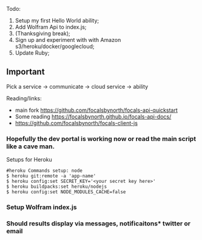 Todo:

1. Setup my first Hello World ability;  
2. Add Wolfram Api to index.js; 
3. (Thanksgiving break);
4. Sign up and experiment with with Amazon s3/heroku/docker/googlecloud;
5. Update Ruby;

## Important
Pick a service -> communicate -> cloud service -> ability




Reading/links: 

  - main fork https://github.com/focalsbynorth/focals-api-quickstart 
  - Some reading  https://focalsbynorth.github.io/focals-api-docs/ 
  - https://github.com/focalsbynorth/focals-client-js



### Hopefully the dev portal is working now or read the main script like a cave man.

Setups for Heroku
```
#heroku Commands setup: node 
$ heroku git:remote -a 'app-name'
$ heroku config:set SECRET_KEY='<your secret key here>' 
$ heroku buildpacks:set heroku/nodejs
$ heroku config:set NODE_MODULES_CACHE=false
```

### Setup Wolfram index.js 

### Should results display via messages, notificaitons* twitter or email 



